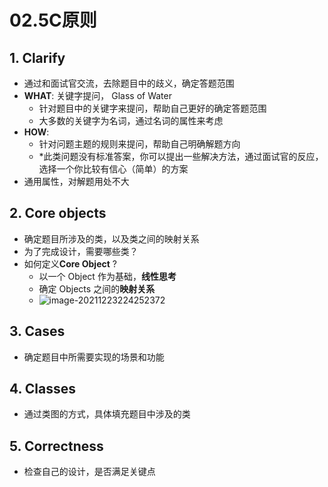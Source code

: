 # 02.5C原则

## 1. Clarify

- 通过和面试官交流，去除题目中的歧义，确定答题范围
- **WHAT**: 关键字提问， Glass of Water
  - 针对题目中的关键字来提问，帮助自己更好的确定答题范围
  - 大多数的关键字为名词，通过名词的属性来考虑
- **HOW**: 
  - 针对问题主题的规则来提问，帮助自己明确解题方向
  - *此类问题没有标准答案，你可以提出一些解决方法，通过面试官的反应，选择一个你比较有信心（简单）的方案
- 通用属性，对解题用处不大

## 2. Core objects

- 确定题目所涉及的类，以及类之间的映射关系
- 为了完成设计，需要哪些类？
- 如何定义**Core Object** ?
  - 以一个 Object 作为基础，**线性思考**
  - 确定 Objects 之间的**映射关系**
  - ![image-20211223224252372](https://raw.githubusercontent.com/TWDH/Leetcode-From-Zero/pictures/img/image-20211223224252372.png)

## 3. Cases

- 确定题目中所需要实现的场景和功能

## 4. Classes

- 通过类图的方式，具体填充题目中涉及的类

## 5. Correctness

- 检查自己的设计，是否满足关键点